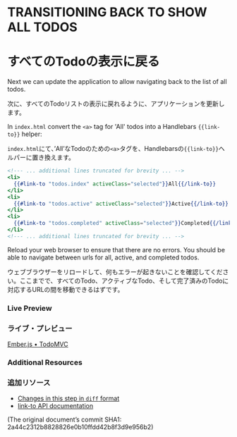 # TRANSITIONING BACK TO SHOW ALL TODOS
# すべてのTodoの表示に戻る

Next we can update the application to allow navigating back to the list of all todos. 

次に、すべてのTodoリストの表示に戻れるように、アプリケーションを更新します。

In `index.html` convert the `<a>` tag for 'All' todos into a Handlebars `{{link-to}}` helper:

`index.html`にて、’All’なTodoのための`<a>`タグを、Handlebarsの`{{link-to}}`ヘルパーに置き換えます。

```handlebars
<!--- ... additional lines truncated for brevity ... -->
<li>
  {{#link-to "todos.index" activeClass="selected"}}All{{/link-to}}
</li>
<li>
  {{#link-to "todos.active" activeClass="selected"}}Active{{/link-to}}
</li>
<li>
  {{#link-to "todos.completed" activeClass="selected"}}Completed{{/link-to}}
</li>
<!--- ... additional lines truncated for brevity ... -->
```

Reload your web browser to ensure that there are no errors. You should be able to navigate between urls for all, active, and completed todos.

ウェブブラウザーをリロードして、何もエラーが起きないことを確認してください。ここまでで、すべてのTodo、アクティブなTodo、そして完了済みのTodoに対応するURLの間を移動できるはずです。

### Live Preview
### ライブ・プレビュー
<a class="jsbin-embed" href="http://jsbin.com/uYuGA/1/embed?live">Ember.js • TodoMVC</a><script src="http://static.jsbin.com/js/embed.js"></script>

### Additional Resources
### 追加リソース

  * [Changes in this step in `diff` format](https://github.com/emberjs/quickstart-code-sample/commit/843ff914873081560e4ba97df0237b8595b6ae51)
  * [link-to API documentation](/api/classes/Ember.Handlebars.helpers.html#method_link-to)

(The original document’s commit SHA1: 2a44c2312b8828826e0b10ffdd42b8f3d9e956b2)